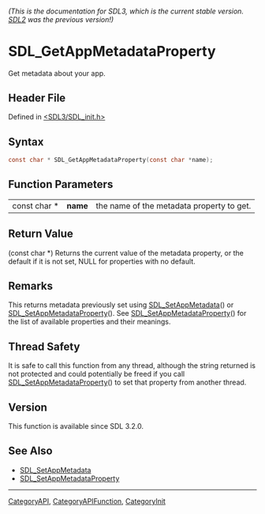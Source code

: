 ###### (This is the documentation for SDL3, which is the current stable version. [SDL2](https://wiki.libsdl.org/SDL2/) was the previous version!)
# SDL_GetAppMetadataProperty

Get metadata about your app.

## Header File

Defined in [<SDL3/SDL_init.h>](https://github.com/libsdl-org/SDL/blob/main/include/SDL3/SDL_init.h)

## Syntax

```c
const char * SDL_GetAppMetadataProperty(const char *name);
```

## Function Parameters

|              |          |                                           |
| ------------ | -------- | ----------------------------------------- |
| const char * | **name** | the name of the metadata property to get. |

## Return Value

(const char *) Returns the current value of the metadata property, or the
default if it is not set, NULL for properties with no default.

## Remarks

This returns metadata previously set using
[SDL_SetAppMetadata](SDL_SetAppMetadata)() or
[SDL_SetAppMetadataProperty](SDL_SetAppMetadataProperty)(). See
[SDL_SetAppMetadataProperty](SDL_SetAppMetadataProperty)() for the list of
available properties and their meanings.

## Thread Safety

It is safe to call this function from any thread, although the string
returned is not protected and could potentially be freed if you call
[SDL_SetAppMetadataProperty](SDL_SetAppMetadataProperty)() to set that
property from another thread.

## Version

This function is available since SDL 3.2.0.

## See Also

- [SDL_SetAppMetadata](SDL_SetAppMetadata)
- [SDL_SetAppMetadataProperty](SDL_SetAppMetadataProperty)

----
[CategoryAPI](CategoryAPI), [CategoryAPIFunction](CategoryAPIFunction), [CategoryInit](CategoryInit)


